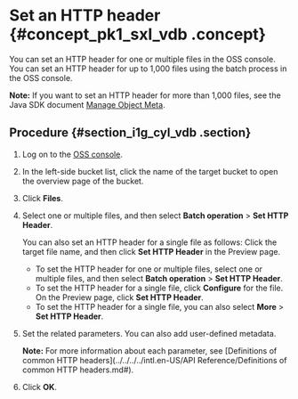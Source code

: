 # Set an HTTP header {#concept_pk1_sxl_vdb .concept}

You can set an HTTP header for one or multiple files in the OSS console. You can set an HTTP header for up to 1,000 files using the batch process in the OSS console.

**Note:** If you want to set an HTTP header for more than 1,000 files, see the Java SDK document [Manage Object Meta](https://www.alibabacloud.com/help/doc-detail/84840.htm).

## Procedure {#section_i1g_cyl_vdb .section}

1.  Log on to the [OSS console](https://oss.console.aliyun.com/).
2.  In the left-side bucket list, click the name of the target bucket to open the overview page of the bucket.
3.  Click **Files**.
4.  Select one or multiple files, and then select **Batch operation** \> **Set HTTP Header**.

    You can also set an HTTP header for a single file as follows: Click the target file name, and then click **Set HTTP Header** in the Preview page.

    -   To set the HTTP header for one or multiple files, select one or multiple files, and then select **Batch operation** \> **Set HTTP Header**.
    -   To set the HTTP header for a single file, click **Configure** for the file. On the Preview page, click **Set HTTP Header**.
    -   To set the HTTP header for a single file, you can also select **More** \> **Set HTTP Header**.
5.  Set the related parameters. You can also add user-defined metadata.

    **Note:** For more information about each parameter, see [Definitions of common HTTP headers](../../../../intl.en-US/API Reference/Definitions of common HTTP headers.md#).

6.  Click **OK**.

